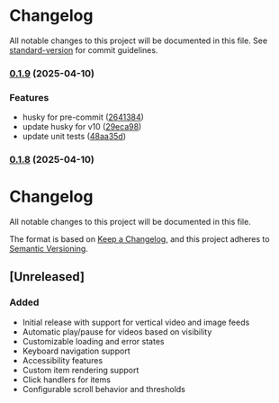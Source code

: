 # Changelog

All notable changes to this project will be documented in this file. See [standard-version](https://github.com/conventional-changelog/standard-version) for commit guidelines.

### [0.1.9](https://github.com/reinaldosimoes/react-vertical-feed/compare/v0.1.8...v0.1.9) (2025-04-10)


### Features

* husky for pre-commit ([2641384](https://github.com/reinaldosimoes/react-vertical-feed/commit/2641384b2d98a176f6763def5f69a5b9b83a9ec4))
* update husky for v10 ([29eca98](https://github.com/reinaldosimoes/react-vertical-feed/commit/29eca98f00629f28958b3fa94551b4cb6f856048))
* update unit tests ([48aa35d](https://github.com/reinaldosimoes/react-vertical-feed/commit/48aa35d2dfc8b3e92c85b6c19baa9e83719ae6fa))

### [0.1.8](https://github.com/reinaldosimoes/react-vertical-feed/compare/v0.1.2...v0.1.8) (2025-04-10)

# Changelog

All notable changes to this project will be documented in this file.

The format is based on [Keep a Changelog](https://keepachangelog.com/en/1.0.0/),
and this project adheres to [Semantic Versioning](https://semver.org/spec/v2.0.0.html).

## [Unreleased]

### Added

- Initial release with support for vertical video and image feeds
- Automatic play/pause for videos based on visibility
- Customizable loading and error states
- Keyboard navigation support
- Accessibility features
- Custom item rendering support
- Click handlers for items
- Configurable scroll behavior and thresholds
